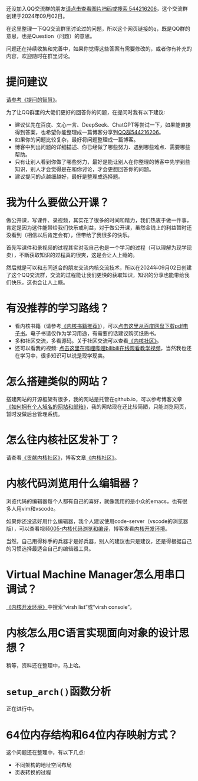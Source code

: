 还没加入QQ交流群的朋友[请点击查看图片扫码或搜索 544216206](https://chenxiaosong.com/pictures/qq.jpg)，这个交流群创建于2024年09月02日。

在这里整理一下QQ交流群里讨论过的问题，所以这个网页链接的q，既是QQ群的意思，也是Question（问题）的意思。

问题还在持续收集和完善中，如果你觉得这些答案有需要修改的，或者你有补充的内容，欢迎随时在群里讨论。

# 提问建议

[请参考《提问的智慧》](https://github.com/ryanhanwu/How-To-Ask-Questions-The-Smart-Way/blob/main/README-zh_CN.md)。

为了让QQ群里的大佬们更好的回答你的问题，在提问时我有以下建议:

- 建议优先在百度、文心一言、DeepSeek、ChatGPT等尝试一下，如果能直接得到答案，也希望你能整理成一篇博客分享到[QQ群544216206](https://chenxiaosong.com/pictures/qq.jpg)。
- 如果你的问题比较复杂，最好将问题整理成一篇博客。
- 博客中列出问题的详细描述、你已经做了哪些努力、遇到哪些难点、需要哪些帮助。
- 只有让别人看到你做了哪些努力，最好是能让别人在你整理的博客中先学到些知识，别人才会觉得是在和你讨论，才会更想回答你的问题。
- 建议提问的点越细越好，最好是整理成选择题。

# 我为什么要做公开课？

做公开课，写课件、录视频，其实花了很多的时间和精力，我们热衷于做一件事，肯定是因为这件能带给我们快乐或利益，对于做公开课，虽然金钱上的利益暂时还没看到（相信以后肯定会有），但带给了我很多的快乐。

首先写课件和录视频的过程其实对我自己也是一个学习的过程（可以理解为现学现卖），不断获取知识的过程真的很爽，这是会让人上瘾的。

然后就是可以和志同道合的朋友交流内核交流技术，所以在2024年09月02日创建了这个QQ交流群，交流的过程能让我们更快的获取知识，知识的分享也能带给我们快乐，这也会让人上瘾。

# 有没推荐的学习路线？

- 看内核书籍（请参考[《内核书籍推荐》](https://chenxiaosong.com/courses/kernel/book.html)），可以[点击这里从百度网盘下载pdf电子书](https://chenxiaosong.com/baidunetdisk)。电子书请仅作为学习用途，有需要的话建议购买纸质书。
- 多和社区交流，多看源码。关于社区交流可以查看[《内核社区》](https://chenxiaosong.com/courses/kernel/community.html)。
- 还可以看我的视频: [点击这里在哔哩哔哩bilibili在线观看教学视频](https://chenxiaosong.com/video.html)，当然我也还在学习中，很多知识可以说是现学现卖。

# 怎么搭建类似的网站？

搭建网站的开源框架有很多，我的网站是托管在github.io，可以参考博客文章[《如何拥有个人域名的网站和邮箱》](https://chenxiaosong.com/src/blog-web/blog-web.html)，我的网站现在还比较简陋，只能浏览网页，暂时没做后台管理系统。

# 怎么往内核社区发补丁？

请查看[《贡献内核社区》](https://www.bilibili.com/video/BV1eT421977p/)，博客文章[《内核社区》](https://chenxiaosong.com/courses/kernel/community.html)。

# 内核代码浏览用什么编辑器？

浏览代码的编辑器每个人都有自己的喜好，就像我用的是小众的emacs，也有很多人用vim和vscode。

如果你还没选好用什么编辑器，我个人建议使用code-server（vscode的浏览器版），可以查看视频[005-内核代码浏览和编译](https://www.bilibili.com/video/BV1zC41177gg/)，博客查看[内核开发环境](https://chenxiaosong.com/courses/kernel/dev-environment.html)。

当然，自己用得称手的兵器才是好兵器，别人的建议也只是建议，还是得根据自己的习惯选择最适合自己的编辑器工具。

# Virtual Machine Manager怎么用串口调试？

[《内核开发环境》](https://chenxiaosong.com/courses/kernel/dev-environment.html)中搜索“virsh list”或“virsh console”。

# 内核怎么用C语言实现面向对象的设计思想？

稍等，资料还在整理中，马上哈。

# `setup_arch()`函数分析

正在进行中。

# 64位内存结构和64位内存映射方式？

这个问题还在整理中，有以下几点:

- 不同架构的地址空间布局
- 页表转换的过程

